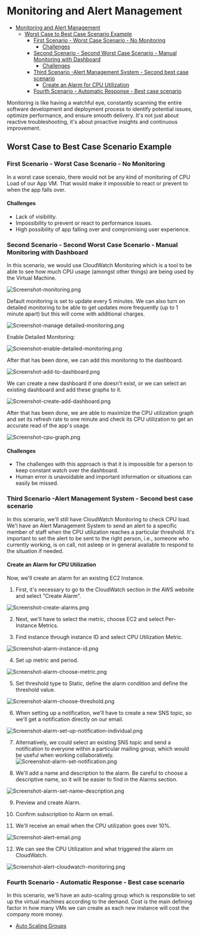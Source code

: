 # Monitoring and Alert Management

- [Monitoring and Alert Management](#monitoring-and-alert-management)
  - [Worst Case to Best Case Scenario Example](#worst-case-to-best-case-scenario-example)
    - [First Scenario - Worst Case Scenario - No Monitoring](#first-scenario---worst-case-scenario---no-monitoring)
      - [Challenges](#challenges)
    - [Second Scenario - Second Worst Case Scenario - Manual Monitoring with Dashboard](#second-scenario---second-worst-case-scenario---manual-monitoring-with-dashboard)
      - [Challenges](#challenges-1)
    - [Third Scenario -Alert Management System - Second best case scenario](#third-scenario--alert-management-system---second-best-case-scenario)
      - [Create an Alarm for CPU Utilization](#create-an-alarm-for-cpu-utilization)
    - [Fourth Scenario - Automatic Response - Best case scenario](#fourth-scenario---automatic-response---best-case-scenario)

 Monitoring is like having a watchful eye, constantly scanning the entire software development and deployment process to identify potential issues, optimize performance, and ensure smooth delivery. It's not just about reactive troubleshooting, it's about proactive insights and continuous improvement.

## Worst Case to Best Case Scenario Example

### First Scenario - Worst Case Scenario - No Monitoring

In a worst case scenaio, there would not be any kind of monitoring of CPU Load of our App VM. That would make it impossible to react or prevent to when the app falls over.

#### Challenges

* Lack of visibility.
* Impossibility to prevent or react to performance issues.
* High possibility of app falling over and compromising user experience.

### Second Scenario - Second Worst Case Scenario - Manual Monitoring with Dashboard

In this scenario, we would use CloudWatch Monitoring which is a tool to be able to see how much CPU usage (amongst other things) are being used by the Virtual Machine.

![Screenshot-monitoring.png](../readme-images/Screenshot-monitoring.png)

Default monitoring is set to update every 5 minutes.
We can also turn on detailed monitoring to be able to get updates more frequently (up to 1 minute apart) but this will come with additional charges.

![Screenshot-manage detailed-monitoring.png](<../readme-images/Screenshot-manage detailed-monitoring.png>)

Enable Detailed Monitoring:

![Screenshot-enable-detailed-monitoring.png](../readme-images/Screenshot-enable-detailed-monitoring.png)

After that has been done, we can add this monitoring to the dashboard.

![Screenshot-add-to-dashboard.png](../readme-images/Screenshot-add-to-dashboard.png)

We can create a new dashboard if one doesn't exist, or we can select an existing dashboard and add these graphs to it.

![Screenshot-create-add-dashboard.png](../readme-images/Screenshot-create-add-dashboard.png)

After that has been done, we are able to maximize the CPU utilization graph and set its refresh rate to one minute and check its CPU utilization to get an accurate read of the app's usage.

![Screenshot-cpu-graph.png](../readme-images/Screenshot-cpu-graph.png)

#### Challenges

* The challenges with this approach is that it is impossible for a person to keep constant watch over the dashboard.
* Human error is unavoidable and important information or situations can easily be missed.

### Third Scenario -Alert Management System - Second best case scenario

In this scenario, we'll still have CloudWatch Monitoring to check CPU load. 
We'l have an Alert Management System to send an alert to a specific member of staff when the CPU utilization reaches a particular threshold.
It's important to set the alert to be sent to the right person, i.e., someone who currently working, is on call, not asleep or in general available to respond to the situation if needed.

#### Create an Alarm for CPU Utilization

Now, we'll create an alarm for an existing EC2 Instance.

1. First, it's necessary to go to the CloudWatch section in the AWS website and select "Create Alarm".

![Screenshot-create-alarms.png](../readme-images/Screenshot-create-alarms.png)

2. Next, we'll have to select the metric, choose EC2 and select Per-Instance Metrics.

3. Find instance through instance ID and select CPU Utilization Metric.

![Screenshot-alarm-instance-id.png](../readme-images/Screenshot-alarm-instance-id.png)

4. Set up metric and period.

![Screenshot-alarm-choose-metric.png](../readme-images/Screenshot-alarm-choose-metric.png)

5. Set threshold type to Static, define the alarm condition and define the threshold value.

![Screenshot-alarm-choose-threshold.png](../readme-images/Screenshot-alarm-choose-threshold.png)


6. When setting up a notification, we'll have to create a new SNS topic, so we'll get a notification directly on our email.

![Screenshot-alarm-set-up-notification-individual.png](../readme-images/Screenshot-alarm-set-up-notification-individual.png)

7. Alternatively, we could select an existing SNS topic and send a notification to everyone within a particular mailing group, which would be useful when working collaboratively.
![Screenshot-alarm-set-notification.png](../readme-images/Screenshot-alarm-set-notification.png)

8. We'll add a name and description to the alarm. Be careful to choose a descriptive name, so it will be easier to find in the Alarms section.

![Screenshot-alarm-set-name-description.png](../readme-images/Screenshot-alarm-set-name-description.png)

9.  Preview and create Alarm.

10. Confirm subscription to Alarm on email.
     
11. We'll receive an email when the CPU utilization goes over 10%.

![Screenshot-alert-email.png](../readme-images/Screenshot-alert-email.png)

12. We can see the CPU Utilization and what triggered the alarm on CloudWatch.
    
![Screenshot-alert-cloudwatch-monitoring.png](../readme-images/Screenshot-alert-cloudwatch-monitoring.png)

### Fourth Scenario - Automatic Response - Best case scenario

In this scenario, we'll have an auto-scaling group which is responsible to set up the virtual machines according to the demand.
Cost is the main defining factor in how many VMs we can create as each new instance will cost the company more money. 

* [Auto Scaling Groups](../auto-scaling-groups)